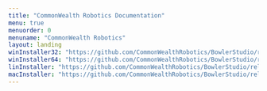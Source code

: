 ```yaml
---
title: "CommonWealth Robotics Documentation"
menu: true
menuorder: 0
menuname: "CommonWealth Robotics"
layout: landing
winInstaller32: "https://github.com/CommonWealthRobotics/BowlerStudio/releases/download/0.25.3/Windows-32-BowlerStudio-0.25.3.exe"
winInstaller64: "https://github.com/CommonWealthRobotics/BowlerStudio/releases/download/0.25.3/Windows-64-BowlerStudio-0.25.3.exe"
linInstaller: "https://github.com/CommonWealthRobotics/BowlerStudio/releases/download/0.25.3/Ubuntu-BowlerStudio-0.25.3.deb"
macInstaller: "https://github.com/CommonWealthRobotics/BowlerStudio/releases/download/0.25.3/MacOSX-BowlerStudio-0.25.3.zip"
---
```



